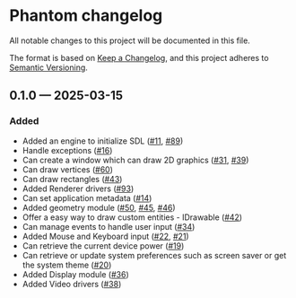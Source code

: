 # Phantom changelog

All notable changes to this project will be documented in this file.

The format is based on [Keep a Changelog](https://keepachangelog.com/en/1.0.0/), and this project adheres to [Semantic Versioning](https://semver.org/spec/v2.0.0.html).

## 0.1.0 &#8212; 2025-03-15

### Added

- Added an engine to initialize SDL ([#11], [#89])
- Handle exceptions ([#16])
- Can create a window which can draw 2D graphics ([#31], [#39])
- Can draw vertices ([#60])
- Can draw rectangles ([#43])
- Added Renderer drivers ([#93])
- Can set application metadata ([#14])
- Added geometry module ([#50], [#45], [#46])
- Offer a easy way to draw custom entities - IDrawable ([#42])
- Can manage events to handle user input ([#34])
- Added Mouse and Keyboard input ([#22], [#21])
- Can retrieve the current device power ([#19])
- Can retrieve or update system preferences such as screen saver or get the system theme ([#20])
- Added Display module ([#36])
- Added Video drivers ([#38])

<!-- 0.1.0 links -->
[#11]: https://github.com/kappaduck/phantom/issues/11
[#14]: https://github.com/kappaduck/phantom/issues/14
[#16]: https://github.com/kappaduck/phantom/issues/16
[#19]: https://github.com/kappaduck/phantom/issues/19
[#20]: https://github.com/kappaduck/phantom/issues/20
[#21]: https://github.com/kappaduck/phantom/issues/21
[#22]: https://github.com/kappaduck/phantom/issues/22
[#31]: https://github.com/kappaduck/phantom/issues/31
[#34]: https://github.com/kappaduck/phantom/issues/34
[#36]: https://github.com/kappaduck/phantom/issues/36
[#38]: https://github.com/kappaduck/phantom/issues/38
[#39]: https://github.com/kappaduck/phantom/issues/39
[#42]: https://github.com/kappaduck/phantom/issues/42
[#43]: https://github.com/kappaduck/phantom/issues/43
[#45]: https://github.com/kappaduck/phantom/issues/45
[#46]: https://github.com/kappaduck/phantom/issues/46
[#50]: https://github.com/kappaduck/phantom/issues/50
[#60]: https://github.com/kappaduck/phantom/issues/60
[#89]: https://github.com/kappaduck/phantom/issues/89
[#93]: https://github.com/kappaduck/phantom/issues/93
